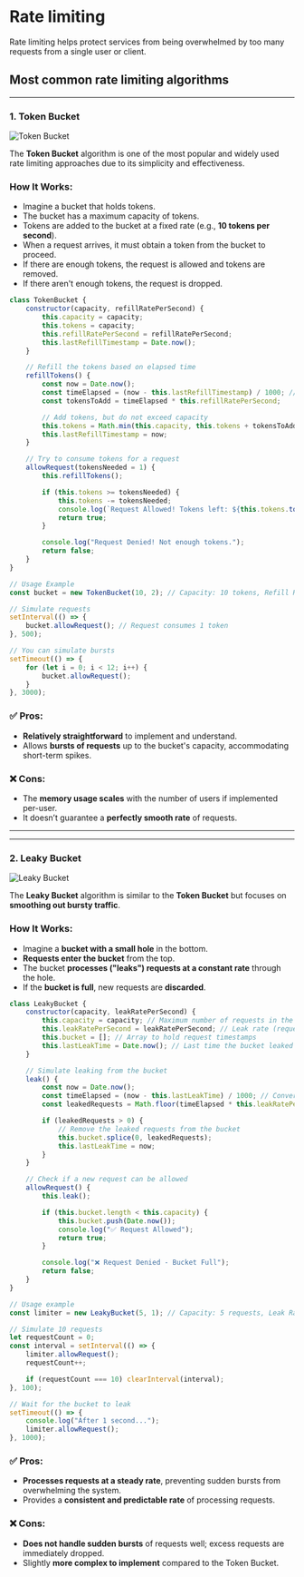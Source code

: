 # Rate limiting

Rate limiting helps protect services from being overwhelmed by too many requests from a single user or client.

## Most common rate limiting algorithms

---

### 1. Token Bucket

![Token Bucket](https://substackcdn.com/image/fetch/w_1456,c_limit,f_webp,q_auto:good,fl_progressive:steep/https%3A%2F%2Fsubstack-post-media.s3.amazonaws.com%2Fpublic%2Fimages%2F2955cacb-e76f-4606-b257-84718268524d_1132x956.png)

The **Token Bucket** algorithm is one of the most popular and widely used rate limiting approaches due to its simplicity and effectiveness.

### How It Works:

-   Imagine a bucket that holds tokens.
-   The bucket has a maximum capacity of tokens.
-   Tokens are added to the bucket at a fixed rate (e.g., **10 tokens per second**).
-   When a request arrives, it must obtain a token from the bucket to proceed.
-   If there are enough tokens, the request is allowed and tokens are removed.
-   If there aren't enough tokens, the request is dropped.

```javascript
class TokenBucket {
    constructor(capacity, refillRatePerSecond) {
        this.capacity = capacity;
        this.tokens = capacity;
        this.refillRatePerSecond = refillRatePerSecond;
        this.lastRefillTimestamp = Date.now();
    }

    // Refill the tokens based on elapsed time
    refillTokens() {
        const now = Date.now();
        const timeElapsed = (now - this.lastRefillTimestamp) / 1000; // Convert ms to seconds
        const tokensToAdd = timeElapsed * this.refillRatePerSecond;

        // Add tokens, but do not exceed capacity
        this.tokens = Math.min(this.capacity, this.tokens + tokensToAdd);
        this.lastRefillTimestamp = now;
    }

    // Try to consume tokens for a request
    allowRequest(tokensNeeded = 1) {
        this.refillTokens();

        if (this.tokens >= tokensNeeded) {
            this.tokens -= tokensNeeded;
            console.log(`Request Allowed! Tokens left: ${this.tokens.toFixed(2)}`);
            return true;
        }

        console.log("Request Denied! Not enough tokens.");
        return false;
    }
}

// Usage Example
const bucket = new TokenBucket(10, 2); // Capacity: 10 tokens, Refill Rate: 2 tokens/second

// Simulate requests
setInterval(() => {
    bucket.allowRequest(); // Request consumes 1 token
}, 500);

// You can simulate bursts
setTimeout(() => {
    for (let i = 0; i < 12; i++) {
        bucket.allowRequest();
    }
}, 3000);
```

### ✅ Pros:

-   **Relatively straightforward** to implement and understand.
-   Allows **bursts of requests** up to the bucket's capacity, accommodating short-term spikes.

### ❌ Cons:

-   The **memory usage scales** with the number of users if implemented per-user.
-   It doesn’t guarantee a **perfectly smooth rate** of requests.

---

---

### 2. Leaky Bucket

![Leaky Bucket](https://substackcdn.com/image/fetch/w_1456,c_limit,f_webp,q_auto:good,fl_progressive:steep/https%3A%2F%2Fsubstack-post-media.s3.amazonaws.com%2Fpublic%2Fimages%2F0815d30e-dc9c-4ff4-9eb8-ac76d21ba52d_1048x684.png)

The **Leaky Bucket** algorithm is similar to the **Token Bucket** but focuses on **smoothing out bursty traffic**.

### How It Works:

-   Imagine a **bucket with a small hole** in the bottom.
-   **Requests enter the bucket** from the top.
-   The bucket **processes ("leaks") requests at a constant rate** through the hole.
-   If the **bucket is full**, new requests are **discarded**.

```javascript
class LeakyBucket {
    constructor(capacity, leakRatePerSecond) {
        this.capacity = capacity; // Maximum number of requests in the bucket
        this.leakRatePerSecond = leakRatePerSecond; // Leak rate (requests/second)
        this.bucket = []; // Array to hold request timestamps
        this.lastLeakTime = Date.now(); // Last time the bucket leaked
    }

    // Simulate leaking from the bucket
    leak() {
        const now = Date.now();
        const timeElapsed = (now - this.lastLeakTime) / 1000; // Convert ms to seconds
        const leakedRequests = Math.floor(timeElapsed * this.leakRatePerSecond);

        if (leakedRequests > 0) {
            // Remove the leaked requests from the bucket
            this.bucket.splice(0, leakedRequests);
            this.lastLeakTime = now;
        }
    }

    // Check if a new request can be allowed
    allowRequest() {
        this.leak();

        if (this.bucket.length < this.capacity) {
            this.bucket.push(Date.now());
            console.log("✅ Request Allowed");
            return true;
        }

        console.log("❌ Request Denied - Bucket Full");
        return false;
    }
}

// Usage example
const limiter = new LeakyBucket(5, 1); // Capacity: 5 requests, Leak Rate: 1 request/second

// Simulate 10 requests
let requestCount = 0;
const interval = setInterval(() => {
    limiter.allowRequest();
    requestCount++;

    if (requestCount === 10) clearInterval(interval);
}, 100);

// Wait for the bucket to leak
setTimeout(() => {
    console.log("After 1 second...");
    limiter.allowRequest();
}, 1000);
```

### ✅ Pros:

-   **Processes requests at a steady rate**, preventing sudden bursts from overwhelming the system.
-   Provides a **consistent and predictable rate** of processing requests.

### ❌ Cons:

-   **Does not handle sudden bursts** of requests well; excess requests are immediately dropped.
-   Slightly **more complex to implement** compared to the Token Bucket.
